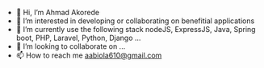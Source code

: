 - 👋 Hi, I’m Ahmad Akorede
- 👀 I’m interested in developing or collaborating on benefitial applications
- 🌱 I’m currently use the following stack nodeJS, ExpressJS, Java, Spring boot, PHP, Laravel, Python, Django ...
- 💞️ I’m looking to collaborate on ...
- 📫 How to reach me aabiola610@gmail.com

<!---
cordova-001/cordova-001 is a ✨ special ✨ repository because its `README.md` (this file) appears on your GitHub profile.
You can click the Preview link to take a look at your changes.
--->
